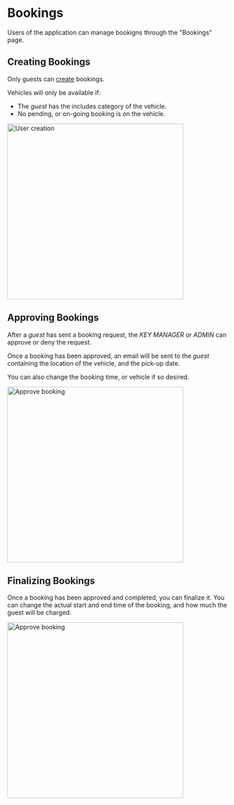 # Bookings

Users of the application can manage bookigns through the "Bookings" page.

## Creating Bookings

Only guests can [create](permissions.md#bookings) bookings.

Vehicles will only be available if:

- The *guest* has the includes category of the vehicle.
- No pending, or on-going booking is on the vehicle.

<img src="/media/bookings/create.gif"
     alt="User creation"
     style="margin-left: auto; margin-right: auto; height: 400px" />

## Approving Bookings

After a *guest* has sent a booking request, the *KEY MANAGER* or *ADMIN* can approve or deny the request.

Once a booking has been approved, an email will be sent to the *guest* containing the location of the vehicle, and the pick-up date.

You can also change the booking time, or vehicle if so desired.

<img src="/media/bookings/approve.gif"
     alt="Approve booking"
     style="margin-left: auto; margin-right: auto; height: 400px" />

## Finalizing Bookings

Once a booking has been approved and completed, you can finalize it. You can change the actual start and end time of the booking, and how much the guest will be charged.

<img src="/media/bookings/finalize.gif"
     alt="Approve booking"
     style="margin-left: auto; margin-right: auto; height: 400px" />